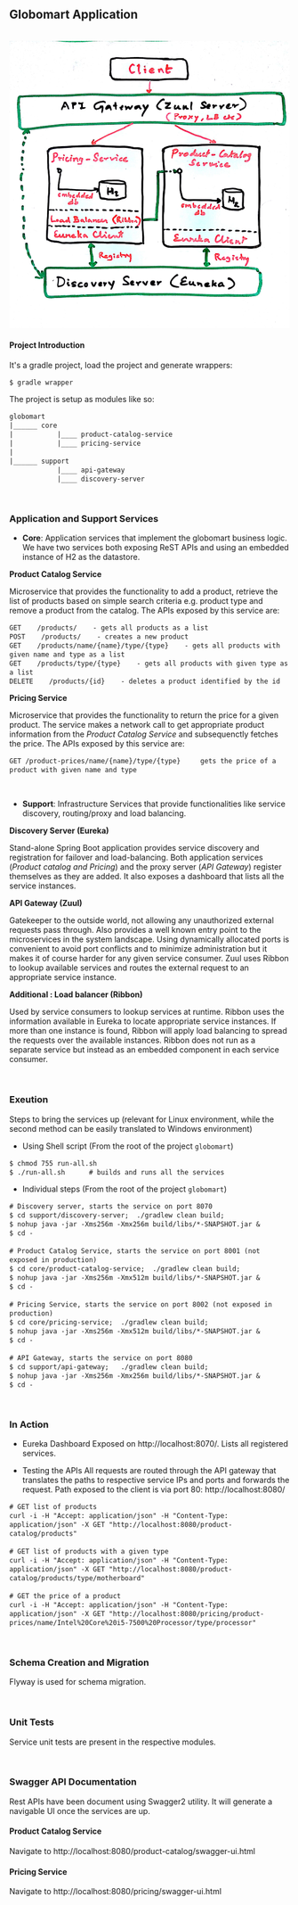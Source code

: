 ## Globomart Application
&nbsp;
&nbsp;
!["Architecture"](architecture.jpg "Architecture")

#### Project Introduction
It's a gradle project, load the project and generate wrappers:
~~~
$ gradle wrapper
~~~
The project is setup as modules like so:
~~~
globomart
|______ core
|           |____ product-catalog-service
|           |____ pricing-service
|
|______ support
            |____ api-gateway
            |____ discovery-server

~~~

&nbsp;
### Application and Support Services
 - **Core**: Application services that implement the globomart business logic. We have two services both exposing ReST APIs and using an embedded instance of H2 as the datastore.
 
**Product Catalog Service**

Microservice that provides the functionality to add a product, retrieve the list of products based on simple search criteria e.g. product type and remove a product from the catalog.
The APIs exposed by this service are:
~~~
GET    /products/    - gets all products as a list
POST    /products/    - creates a new product
GET    /products/name/{name}/type/{type}    - gets all products with given name and type as a list 
GET    /products/type/{type}    - gets all products with given type as a list
DELETE    /products/{id}    - deletes a product identified by the id
~~~
**Pricing Service**

Microservice that provides the functionality to return the price for a given product. The service makes a network call to get appropriate product information from the *Product Catalog Service* and subsequenctly fetches the price. The APIs exposed by this service are:
~~~
GET	/product-prices/name/{name}/type/{type}		gets the price of a product with given name and type
~~~
&nbsp;

- **Support**: Infrastructure Services that provide functionalities like service discovery, routing/proxy and load balancing.

**Discovery Server (Eureka)**

Stand-alone Spring Boot application provides service discovery and registration for failover and load-balancing. Both application services (*Product catalog and Pricing*) and the proxy server (*API Gateway*) register themselves as they are added. It also exposes a dashboard that lists all the service instances.
 
**API Gateway (Zuul)**

Gatekeeper to the outside world, not allowing any unauthorized external requests pass through. Also provides a well known entry point to the microservices in the system landscape. Using dynamically allocated ports is convenient to avoid port conflicts and to minimize administration but it makes it of course harder for any given service consumer. Zuul uses Ribbon to lookup available services and routes the external request to an appropriate service instance.

**Additional : Load balancer (Ribbon)**

Used by service consumers to lookup services at runtime. Ribbon uses the information available in Eureka to locate appropriate service instances. If more than one instance is found, Ribbon will apply load balancing to spread the requests over the available instances. Ribbon does not run as a separate service but instead as an embedded component in each service consumer.

&nbsp;
### Exeution
Steps to bring the services up (relevant for Linux environment, while the second method can be easily translated to Windows environment)

- Using Shell script (From the root of the project `globomart`)
~~~
$ chmod 755 run-all.sh
$ ./run-all.sh		# builds and runs all the services
~~~

- Individual steps (From the root of the project `globomart`)
~~~
# Discovery server, starts the service on port 8070
$ cd support/discovery-server;	./gradlew clean build;
$ nohup java -jar -Xms256m -Xmx256m build/libs/*-SNAPSHOT.jar &
$ cd -

# Product Catalog Service, starts the service on port 8001 (not exposed in production)
$ cd core/product-catalog-service;	./gradlew clean build;
$ nohup java -jar -Xms256m -Xmx512m build/libs/*-SNAPSHOT.jar &
$ cd -

# Pricing Service, starts the service on port 8002 (not exposed in production)
$ cd core/pricing-service;	./gradlew clean build;
$ nohup java -jar -Xms256m -Xmx512m build/libs/*-SNAPSHOT.jar &
$ cd -

# API Gateway, starts the service on port 8080
$ cd support/api-gateway;	./gradlew clean build;
$ nohup java -jar -Xms256m -Xmx256m build/libs/*-SNAPSHOT.jar &
$ cd -

~~~

&nbsp;
### In Action
- Eureka Dashboard
Exposed on http://localhost:8070/. Lists all registered services.

- Testing the APIs
All requests are routed through the API gateway that translates the paths to respective service IPs and ports and forwards the request.
Path exposed to the client is via port 80: http://localhost:8080/
~~~
# GET list of products
curl -i -H "Accept: application/json" -H "Content-Type: application/json" -X GET "http://localhost:8080/product-catalog/products"

# GET list of products with a given type
curl -i -H "Accept: application/json" -H "Content-Type: application/json" -X GET "http://localhost:8080/product-catalog/products/type/motherboard"

# GET the price of a product
curl -i -H "Accept: application/json" -H "Content-Type: application/json" -X GET "http://localhost:8080/pricing/product-prices/name/Intel%20Core%20i5-7500%20Processor/type/processor"

~~~

&nbsp;
### Schema Creation and Migration
Flyway is used for schema migration.

&nbsp;
### Unit Tests
Service unit tests are present in the respective modules.

&nbsp;
### Swagger API Documentation
Rest APIs have been document using Swagger2 utility. It will generate a navigable UI once the services are up.

#### Product Catalog Service
Navigate to http://localhost:8080/product-catalog/swagger-ui.html

#### Pricing Service
Navigate to http://localhost:8080/pricing/swagger-ui.html
